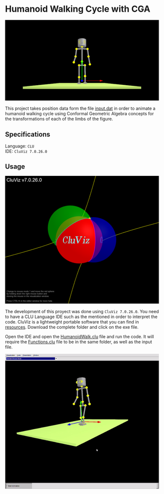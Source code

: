 # Humanoid Walking Cycle with CGA

![image](https://github.com/the-other-mariana/humanoid-cga/blob/master/media/humanoid.png?raw=true) <br />

This project takes position data form the file [input.dat](https://github.com/the-other-mariana/humanoid-cga/blob/master/input.dat) in order to animate a humanoid walking cycle using Conformal Geometric Algebra concepts for the transformations of each of the limbs of the figure. <br />

## Specifications

Language: `CLU` <br />
IDE: `CluViz 7.0.26.0`

## Usage

![image](https://github.com/the-other-mariana/humanoid-cga/blob/master/media/cluviz-logo.png?raw=true) <br />

The development of this proyect was done using `CluViz 7.0.26.0`. You need to have a CLU Language IDE such as the mentioned in order to interpret the code. CluViz is a lightweight portable software that you can find in [resources](https://github.com/the-other-mariana/humanoid-cga/blob/master/media/humanoid.png?raw=true). Download the complete folder and click on the exe file.<br />

Open the IDE and open the [HumanoidWalk.clu](https://github.com/the-other-mariana/humanoid-cga/blob/master/HumanoidWalk.clu) file and run the code. It will require the [Functions.clu](https://github.com/the-other-mariana/humanoid-cga/blob/master/Functions.clu) file to be in the same folder, as well as the input file. <br />

![image](https://github.com/the-other-mariana/humanoid-cga/blob/master/media/demo-gif.gif) <br />


